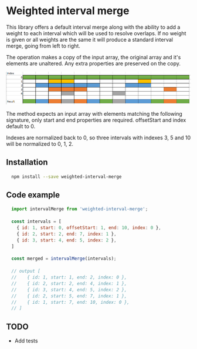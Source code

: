 # Weighted interval merge

This library offers a default interval merge along with the ability to add a weight to each interval which will be used to resolve overlaps. If no weight is given or all weights are the same it will produce a standard interval merge, going from left to right.

The operation makes a copy of the input array, the original array and it's elements are unaltered. Any extra properties are preserved on the copy.

![](./assets/interval-merge.png)

The method expects an input array with elements matching the following signature, only start and end properties are required. offsetStart and index default to 0.

Indexes are normalized back to 0, so three intervals with indexes 3, 5 and 10 will be normalized to 0, 1, 2.

## Installation
```sh
  npm install --save weighted-interval-merge
```

## Code example

```js
  import intervalMerge from 'weighted-interval-merge';

  const intervals = [
    { id: 1, start: 0, offsetStart: 1, end: 10, index: 0 },
    { id: 2, start: 2, end: 7, index: 1 },
    { id: 3, start: 4, end: 5, index: 2 },
  ]

  const merged = intervalMerge(intervals);

  // output [
  //    { id: 1, start: 1, end: 2, index: 0 },
  //    { id: 2, start: 2, end: 4, index: 1 },
  //    { id: 3, start: 4, end: 5, index: 2 },
  //    { id: 2, start: 5, end: 7, index: 1 },
  //    { id: 1, start: 7, end: 10, index: 0 },
  // ]
```

## TODO

* Add tests

  
